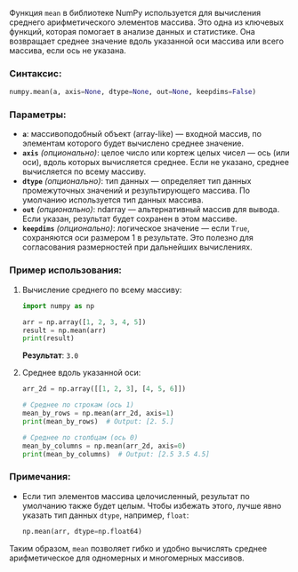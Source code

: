 Функция `mean` в библиотеке NumPy используется для вычисления среднего арифметического элементов массива. Это одна из ключевых функций, которая помогает в анализе данных и статистике. Она возвращает среднее значение вдоль указанной оси массива или всего массива, если ось не указана.
### Синтаксис:
```python
numpy.mean(a, axis=None, dtype=None, out=None, keepdims=False)
```

### Параметры:
- **`a`**: массивоподобный объект (array-like) — входной массив, по элементам которого будет вычислено среднее значение.
- **`axis`** *(опционально)*: целое число или кортеж целых чисел — ось (или оси), вдоль которых вычисляется среднее. Если не указано, среднее вычисляется по всему массиву.
- **`dtype`** *(опционально)*: тип данных — определяет тип данных промежуточных значений и результирующего массива. По умолчанию используется тип данных массива.
- **`out`** *(опционально)*: ndarray — альтернативный массив для вывода. Если указан, результат будет сохранен в этом массиве.
- **`keepdims`** *(опционально)*: логическое значение — если `True`, сохраняются оси размером 1 в результате. Это полезно для согласования размерностей при дальнейших вычислениях.

### Пример использования:
1. Вычисление среднего по всему массиву:
    ```python
    import numpy as np

    arr = np.array([1, 2, 3, 4, 5])
    result = np.mean(arr)
    print(result)
    ```
    **Результат**: `3.0`

2. Среднее вдоль указанной оси:
    ```python
    arr_2d = np.array([[1, 2, 3], [4, 5, 6]])
    
    # Среднее по строкам (ось 1)
    mean_by_rows = np.mean(arr_2d, axis=1)
    print(mean_by_rows)  # Output: [2. 5.]

    # Среднее по столбцам (ось 0)
    mean_by_columns = np.mean(arr_2d, axis=0)
    print(mean_by_columns)  # Output: [2.5 3.5 4.5]
    ```

### Примечания:
- Если тип элементов массива целочисленный, результат по умолчанию также будет целым. Чтобы избежать этого, лучше явно указать тип данных `dtype`, например, `float`:
    ```python
    np.mean(arr, dtype=np.float64)
    ```

Таким образом, `mean` позволяет гибко и удобно вычислять среднее арифметическое для одномерных и многомерных массивов.